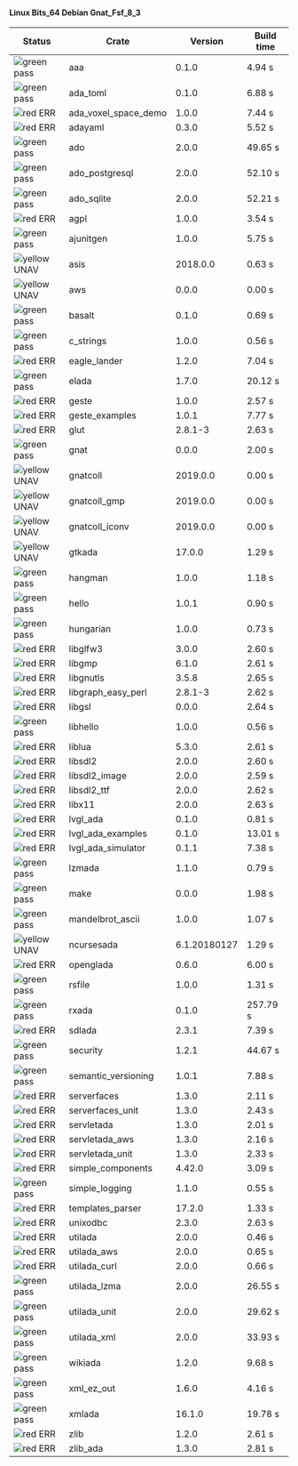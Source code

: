 #### Linux Bits_64 Debian Gnat_Fsf_8_3

| Status | Crate | Version | Build time |
| --- | --- | --- | --- |
|![green](https://placehold.it/8/00aa00/000000?text=+) pass | aaa | 0.1.0 |  4.94 s |
|![green](https://placehold.it/8/00aa00/000000?text=+) pass | ada_toml | 0.1.0 |  6.88 s |
|![red](https://placehold.it/8/ff0000/000000?text=+) ERR  | ada_voxel_space_demo | 1.0.0 |  7.44 s |
|![red](https://placehold.it/8/ff0000/000000?text=+) ERR  | adayaml | 0.3.0 |  5.52 s |
|![green](https://placehold.it/8/00aa00/000000?text=+) pass | ado | 2.0.0 |  49.65 s |
|![green](https://placehold.it/8/00aa00/000000?text=+) pass | ado_postgresql | 2.0.0 |  52.10 s |
|![green](https://placehold.it/8/00aa00/000000?text=+) pass | ado_sqlite | 2.0.0 |  52.21 s |
|![red](https://placehold.it/8/ff0000/000000?text=+) ERR  | agpl | 1.0.0 |  3.54 s |
|![green](https://placehold.it/8/00aa00/000000?text=+) pass | ajunitgen | 1.0.0 |  5.75 s |
|![yellow](https://placehold.it/8/ffbb00/000000?text=+) UNAV | asis | 2018.0.0 |  0.63 s |
|![yellow](https://placehold.it/8/ffbb00/000000?text=+) UNAV | aws | 0.0.0 |  0.00 s |
|![green](https://placehold.it/8/00aa00/000000?text=+) pass | basalt | 0.1.0 |  0.69 s |
|![green](https://placehold.it/8/00aa00/000000?text=+) pass | c_strings | 1.0.0 |  0.56 s |
|![red](https://placehold.it/8/ff0000/000000?text=+) ERR  | eagle_lander | 1.2.0 |  7.04 s |
|![green](https://placehold.it/8/00aa00/000000?text=+) pass | elada | 1.7.0 |  20.12 s |
|![red](https://placehold.it/8/ff0000/000000?text=+) ERR  | geste | 1.0.0 |  2.57 s |
|![red](https://placehold.it/8/ff0000/000000?text=+) ERR  | geste_examples | 1.0.1 |  7.77 s |
|![red](https://placehold.it/8/ff0000/000000?text=+) ERR  | glut | 2.8.1-3 |  2.63 s |
|![green](https://placehold.it/8/00aa00/000000?text=+) pass | gnat | 0.0.0 |  2.00 s |
|![yellow](https://placehold.it/8/ffbb00/000000?text=+) UNAV | gnatcoll | 2019.0.0 |  0.00 s |
|![yellow](https://placehold.it/8/ffbb00/000000?text=+) UNAV | gnatcoll_gmp | 2019.0.0 |  0.00 s |
|![yellow](https://placehold.it/8/ffbb00/000000?text=+) UNAV | gnatcoll_iconv | 2019.0.0 |  0.00 s |
|![yellow](https://placehold.it/8/ffbb00/000000?text=+) UNAV | gtkada | 17.0.0 |  1.29 s |
|![green](https://placehold.it/8/00aa00/000000?text=+) pass | hangman | 1.0.0 |  1.18 s |
|![green](https://placehold.it/8/00aa00/000000?text=+) pass | hello | 1.0.1 |  0.90 s |
|![green](https://placehold.it/8/00aa00/000000?text=+) pass | hungarian | 1.0.0 |  0.73 s |
|![red](https://placehold.it/8/ff0000/000000?text=+) ERR  | libglfw3 | 3.0.0 |  2.60 s |
|![red](https://placehold.it/8/ff0000/000000?text=+) ERR  | libgmp | 6.1.0 |  2.61 s |
|![red](https://placehold.it/8/ff0000/000000?text=+) ERR  | libgnutls | 3.5.8 |  2.65 s |
|![red](https://placehold.it/8/ff0000/000000?text=+) ERR  | libgraph_easy_perl | 2.8.1-3 |  2.62 s |
|![red](https://placehold.it/8/ff0000/000000?text=+) ERR  | libgsl | 0.0.0 |  2.64 s |
|![green](https://placehold.it/8/00aa00/000000?text=+) pass | libhello | 1.0.0 |  0.56 s |
|![red](https://placehold.it/8/ff0000/000000?text=+) ERR  | liblua | 5.3.0 |  2.61 s |
|![red](https://placehold.it/8/ff0000/000000?text=+) ERR  | libsdl2 | 2.0.0 |  2.60 s |
|![red](https://placehold.it/8/ff0000/000000?text=+) ERR  | libsdl2_image | 2.0.0 |  2.59 s |
|![red](https://placehold.it/8/ff0000/000000?text=+) ERR  | libsdl2_ttf | 2.0.0 |  2.62 s |
|![red](https://placehold.it/8/ff0000/000000?text=+) ERR  | libx11 | 2.0.0 |  2.63 s |
|![red](https://placehold.it/8/ff0000/000000?text=+) ERR  | lvgl_ada | 0.1.0 |  0.81 s |
|![red](https://placehold.it/8/ff0000/000000?text=+) ERR  | lvgl_ada_examples | 0.1.0 |  13.01 s |
|![red](https://placehold.it/8/ff0000/000000?text=+) ERR  | lvgl_ada_simulator | 0.1.1 |  7.38 s |
|![green](https://placehold.it/8/00aa00/000000?text=+) pass | lzmada | 1.1.0 |  0.79 s |
|![green](https://placehold.it/8/00aa00/000000?text=+) pass | make | 0.0.0 |  1.98 s |
|![green](https://placehold.it/8/00aa00/000000?text=+) pass | mandelbrot_ascii | 1.0.0 |  1.07 s |
|![yellow](https://placehold.it/8/ffbb00/000000?text=+) UNAV | ncursesada | 6.1.20180127 |  1.29 s |
|![red](https://placehold.it/8/ff0000/000000?text=+) ERR  | openglada | 0.6.0 |  6.00 s |
|![green](https://placehold.it/8/00aa00/000000?text=+) pass | rsfile | 1.0.0 |  1.31 s |
|![green](https://placehold.it/8/00aa00/000000?text=+) pass | rxada | 0.1.0 |  257.79 s |
|![red](https://placehold.it/8/ff0000/000000?text=+) ERR  | sdlada | 2.3.1 |  7.39 s |
|![green](https://placehold.it/8/00aa00/000000?text=+) pass | security | 1.2.1 |  44.67 s |
|![green](https://placehold.it/8/00aa00/000000?text=+) pass | semantic_versioning | 1.0.1 |  7.88 s |
|![red](https://placehold.it/8/ff0000/000000?text=+) ERR  | serverfaces | 1.3.0 |  2.11 s |
|![red](https://placehold.it/8/ff0000/000000?text=+) ERR  | serverfaces_unit | 1.3.0 |  2.43 s |
|![red](https://placehold.it/8/ff0000/000000?text=+) ERR  | servletada | 1.3.0 |  2.01 s |
|![red](https://placehold.it/8/ff0000/000000?text=+) ERR  | servletada_aws | 1.3.0 |  2.16 s |
|![red](https://placehold.it/8/ff0000/000000?text=+) ERR  | servletada_unit | 1.3.0 |  2.33 s |
|![red](https://placehold.it/8/ff0000/000000?text=+) ERR  | simple_components | 4.42.0 |  3.09 s |
|![green](https://placehold.it/8/00aa00/000000?text=+) pass | simple_logging | 1.1.0 |  0.55 s |
|![red](https://placehold.it/8/ff0000/000000?text=+) ERR  | templates_parser | 17.2.0 |  1.33 s |
|![red](https://placehold.it/8/ff0000/000000?text=+) ERR  | unixodbc | 2.3.0 |  2.63 s |
|![red](https://placehold.it/8/ff0000/000000?text=+) ERR  | utilada | 2.0.0 |  0.46 s |
|![red](https://placehold.it/8/ff0000/000000?text=+) ERR  | utilada_aws | 2.0.0 |  0.65 s |
|![red](https://placehold.it/8/ff0000/000000?text=+) ERR  | utilada_curl | 2.0.0 |  0.66 s |
|![green](https://placehold.it/8/00aa00/000000?text=+) pass | utilada_lzma | 2.0.0 |  26.55 s |
|![green](https://placehold.it/8/00aa00/000000?text=+) pass | utilada_unit | 2.0.0 |  29.62 s |
|![green](https://placehold.it/8/00aa00/000000?text=+) pass | utilada_xml | 2.0.0 |  33.93 s |
|![green](https://placehold.it/8/00aa00/000000?text=+) pass | wikiada | 1.2.0 |  9.68 s |
|![green](https://placehold.it/8/00aa00/000000?text=+) pass | xml_ez_out | 1.6.0 |  4.16 s |
|![green](https://placehold.it/8/00aa00/000000?text=+) pass | xmlada | 16.1.0 |  19.78 s |
|![red](https://placehold.it/8/ff0000/000000?text=+) ERR  | zlib | 1.2.0 |  2.61 s |
|![red](https://placehold.it/8/ff0000/000000?text=+) ERR  | zlib_ada | 1.3.0 |  2.81 s |
